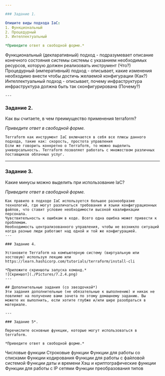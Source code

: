```yaml
---

### Задание 1.

Опишите виды подхода IaC:
1. Функциональный
2. Процедурный 
3. Интеллектуальный

*Приведите ответ в свободной форме.*

```
Функциональный (декларативный) подход - подразумевает описание конечного состояния системы системы с указанием необходимых ресурсов, которую должен реализовать инструмент (Что?)
Процедурный (императивный) подход - описывает, какие изменения необходимо внести чтобы достичь желаемой конфигурации (Как?)
Интеллектуальный подход - описывает, почему инфраструктура инфраструктура должна быть так сконфигурирована (Почему?)
```
---
```


### Задание 2.

Как вы считаете, в чем преимущество применения terraform?

*Приведите ответ в свободной форме.*

```
Terraform как инструмент IaC включается в себя все плюсы данного подхода, такие как: скорость, простота управления
Если же говорить конкретно о Terraform, то можно выделить универсальность. Terraform позволяет работать с множеством различныx поставщиков облачных услуг.
```
---

### Задание 3.

Какие минусы можно выделить при использование IaC?

*Приведите ответ в свободной форме.*

```
Как правило в подходе IaC используется большое разнообразие технологий, где могут различаться требования и языки конфигурационных файлов, что ставит условие необходимости высокой квалификации персонала.
Чувствительность к ошибкам в коде. Всего одна ошибка может привести к проблемам.
Необходимость централизованного управления, чтобы не возникло ситуаций когда разные люди работают над одной и той же конфигурацией. 
---

### Задание 4.

Установите Terraform на компьютерную систему (виртуальную или хостовую) используя лекцию или https://learn.hashicorp.com/tutorials/terraform/install-cli

*Приложите скриншоты запуска команд.*
![Скриншот](./Pictures/7.2.4.png)
---

## Дополнительные задания (со звездочкой*)
Эти задания дополнительные (не обязательные к выполнению) и никак не повлияют на получение вами зачета по этому домашнему заданию. Вы можете их выполнить, если хотите глубже и/или шире разобраться в материале.

---

### Задание 5*.

Перечислите основные функции, которые могут использоваться в terraform.

*Приведите ответ в свободной форме.*
```
Числовые функции
Строковые функции
Функции для работы со списками
Функции кодирования
Функции для работы с файловой системой 
Функции даты и времени
Хэш и криптографические функции
Функции для работы с IP сетями
Функции преобразования типов
